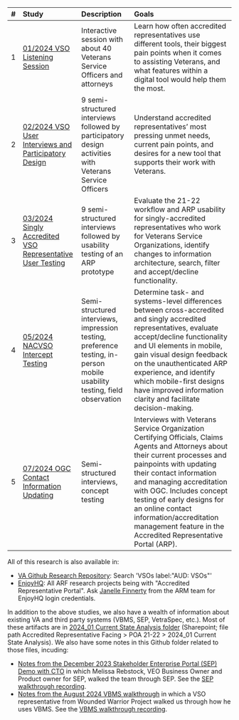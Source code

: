 |   **#**    |       **Study** |      **Description**           |   **Goals**        |
| :--- | :--------------------------------------------------------------------------------------------------------------------- | :------------- | :------- |
|   1   | [01/2024 VSO Listening Session](https://github.com/department-of-veterans-affairs/va.gov-team/tree/master/products/accredited-representative-facing/research/2024-01%20Listening%20Session) |      Interactive session with about 40 Veterans Service Officers and attorneys    |   Learn how often accredited representatives use different tools, their biggest pain points when it comes to assisting Veterans, and what features within a digital tool would help them the most. |
|   2   | [02/2024 VSO User Interviews and Participatory Design](https://github.com/department-of-veterans-affairs/va.gov-team/tree/master/products/accredited-representative-facing/research/2024-02%20User%20Interviews)                                                                    |      9 semi-structured interviews followed by participatory design activities with Veterans Service Officers    |   Understand accredited representatives’ most pressing unmet needs, current pain points, and desires for a new tool that supports their work with Veterans.  |
|   3   | [03/2024 Singly Accredited VSO Representative User Testing](https://github.com/department-of-veterans-affairs/va.gov-team/tree/master/products/accredited-representative-facing/research/2024-03%20Single%20Accredited%20Testing)                                                                    |      9 semi-structured interviews followed by usability testing of an ARP prototype    |   Evaluate the 21-22 workflow and ARP usability for singly-accredited representatives who work for Veterans Service Organizations, identify changes to information architecture, search, filter and accept/decline functionality.  |
|   4   | [05/2024 NACVSO Intercept Testing](https://github.com/department-of-veterans-affairs/va.gov-team/tree/master/products/accredited-representative-facing/research/2024-05%20NACVSO)                                                                    |      Semi-structured interviews, impression testing, preference testing, in-person mobile usability testing, field observation    |   Determine task- and systems-level differences between cross-accredited and singly accredited representatives, evaluate accept/decline functionality and UI elements in mobile, gain visual design feedback on the unauthenticated ARP experience, and identify which mobile-first designs have improved information clarity and facilitate decision-making. |
|   5   | [07/2024 OGC Contact Information Updating](https://github.com/department-of-veterans-affairs/va.gov-team/tree/master/products/accredited-representative-facing/research/2024-07%20OGC%20Contact%20Information%20Updates)                                                                    |      Semi-structured interviews, concept testing    |   Interviews with Veterans Service Organization Certifying Officials, Claims Agents and Attorneys about their current processes and painpoints with updating their contact information and managing accreditation with OGC. Includes concept testing of early designs for an online contact information/accreditation management feature in the Accredited Representative Portal (ARP). |

All of this research is also available in:
- [VA Github Research Repository](https://github.com/orgs/department-of-veterans-affairs/projects/880/views/2?filterQuery=): Search 'VSOs label:"AUD: VSOs"'
- [EnjoyHQ](https://app.enjoyhq.com/users/sign_in): All ARF research projects being with "Accredited Representative Portal". Ask [Janelle Finnerty](https://dsva.slack.com/team/U05ND2EMS9W) from the ARM team for EnjoyHQ login credentials.

In addition to the above studies, we also have a wealth of information about existing VA and third party systems (VBMS, SEP, VetraSpec, etc.). Most of these artifacts are in [2024_01 Current State Analysis folder](https://dvagov.sharepoint.com/:f:/s/vaabdvro/EhQdaAlE97RNtNTyJLX5Cr4B8ZJFGi1cRIHNOfqQAGq_MA?e=SDjGus) (Sharepoint; file path Accredited Representative Facing > POA 21-22 > 2024_01 Current State Analysis). We also have some notes in this Github folder related to those files, incuding:
- [Notes from the December 2023 Stakeholder Enterprise Portal (SEP) Demo with CTO](https://github.com/department-of-veterans-affairs/va.gov-team/blob/master/products/accredited-representative-facing/research/SEP-walkthrough-notes.md) in which Melissa Rebstock, VEO Business Owner and Product owner for SEP, walked the team through SEP. See the [SEP walkthrough recording](https://dvagov.sharepoint.com/:v:/s/vaabdvro/ETtSA993V8BJrmNL4YQsuhUB7l4DktQOoQ2pj5lZuacrBg?e=VdySI6).
- [Notes from the August 2024 VBMS walkthrough](https://github.com/department-of-veterans-affairs/va.gov-team/blob/master/products/accredited-representative-facing/research/VBMS-walkthrough-notes.md) in which a VSO representative from Wounded Warrior Project walked us through how he uses VBMS. See the [VBMS walkthrough recording](https://dvagov.sharepoint.com/:v:/s/vaabdvro/Ecu9_EgRZwpPgt7jd0l4j6kB8eClpSSvdQNGE3zyMaEeHA?e=quhspB). 
